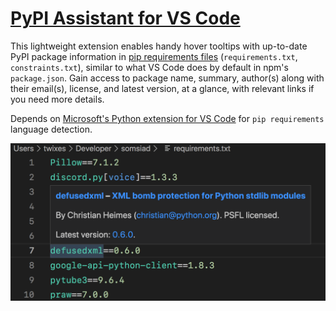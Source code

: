 # [PyPI Assistant for VS Code](https://marketplace.visualstudio.com/items?itemName=twixes.pypi-assistant)

This lightweight extension enables handy hover tooltips with up-to-date PyPI package information in [pip requirements files](https://pip.pypa.io/en/stable/user_guide/#requirements-files) (`requirements.txt`, `constraints.txt`), similar to what VS Code does by default in npm's `package.json`. Gain access to package name, summary, author(s) along with their email(s), license, and latest version, at a glance, with relevant links if you need more details.

Depends on [Microsoft's Python extension for VS Code](https://marketplace.visualstudio.com/items?itemName=ms-python.python) for `pip requirements` language detection.

![Hover tooltip preview](preview.png)

